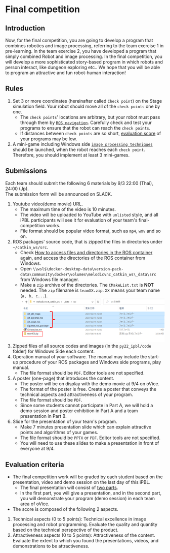# Final competition

## Introduction

Now, for the final competition, you are going to develop a program that combines robotics and image processing, referring to the team exercise 1 in pre-learning.
In the team exercise 2, you have developed a program that simply combined Robot and image processing.
In the final competition, you will develop a more sophisticated story-based program in which robots and person interact, like dungeon exploring etc..
We hope that you will be able to program an attractive and fun robot-human interaction!

## Rules

1. Set 3 or more coordinates (hereinafter called `Check point`) on the Stage simulation field. Your robot should move all of the `check points` one by one.
   - The `check points`' locations are arbitrary, but your robot must pass through them by [`ROS navigation`](https://github.com/oit-ipbl/robots/blob/main/robot_control/robot_control_03.md#ros-navigation). Carefully check and test your programs to ensure that the robot can reach the `check points`.
   - If distances between `check points` are so short, [evaluation score](#evaluation-criteria) of your programs may be low.
2. A mini-game including Windows side [`image processing techniques`](https://github.com/oit-ipbl/image_processing) should be launched, when the robot reaches each `check point`. Therefore, you should implement at least 3 mini-games.

## Submissions

Each team should submit the following 6 materials by 9/3 22:00 (Thai), 24:00 (Jp).  
The submission form will be announced on SLACK.

1. Youtube video(demo movie) URL.
   - The maximum time of the video is 10 minutes.
   - The video will be uploaded to YouTube with `unlisted` style, and all iPBL participants will see it for evaluation of your team's final-competition works.
   - File format should be popular video format, such as `mp4`, `wmv` and so on.
2. ROS packages' source code, that is zipped the files in directories under `~/catkin_ws/src`.
   - Check [How to access files and directories in the ROS container](https://github.com/oit-ipbl/portal/blob/main/setup/dockerros.md#how-to-access-files-and-directories-in-the-ros-container) again, and access the directories of the ROS container from Windows.
   - Open `\\wsl$\docker-desktop-data\version-pack-data\community\docker\volumes\melodicvnc_catkin_ws\_data\src` from Windows file manager.
   - Make a `zip` archive of the directories. The `CMakeList.txt` is **NOT** needed. The `zip` filename is `teamXX.zip`. `XX` means your team name (`a, b, c...`).  
   ![2021-08-18_083817.svg.png](./images/2021-08-18_083817.svg.png)
3. Zipped files of all source codes and images (in the `py22_ipbl/code` folder) for Windows Side each content.
4. Operation manual of your software. The manual may include the start-up procedure of your ROS packages and Windows side programs, play manual.
   - The file format should be `PDF`. Editor tools are not specified.
5. A poster (one-page) that introduces the content.
   - The poster will be on display with the demo movie at 9/4 on oVice.
   - The format of the poster is free. Create a poster that conveys the technical aspects and attractiveness of your program.
   - The file format should be `PDF`.
   - Since some students cannot participate in Part A, we will hold a demo session and poster exhibition in Part A and a team presentation in Part B.
6. Slide for the presentation of your team's program.
   - Make 7 minutes presentation slide which can explain attractive points and algorithms of your games.
   - The file format should be `PPTX` or `PDF`. Editor tools are not specified.
   - You will need to use these slides to make a presentation in front of everyone at 9/4.

## Evaluation criteria

- The final competition work will be graded by each student based on the presentation, video and demo session on the last day of this iPBL.
  - The final presentation will consist of [two parts](https://github.com/oit-ipbl/portal#final-competition94-at-ovice).
  - In the first part, you will give a presentation, and in the second part, you will demonstrate your program (demo session) in each team area of oVice.
- The score is composed of the following 2 aspects.

1. Technical aspects (0 to 5 points): Technical excellence in image processing and robot programming. Evaluate the quality and quantity based on the technical perspective of the product.
2. Attractiveness aspects (0 to 5 points): Attractiveness of the content. Evaluate the extent to which you found the presentations, videos, and demonstrations to be attractiveness.
